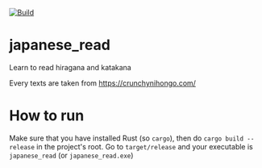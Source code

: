 [![Build](https://github.com/Enn3Developer/japanese_read/actions/workflows/rust.yml/badge.svg)](https://github.com/Enn3Developer/japanese_read/actions/workflows/rust.yml)
# japanese_read
Learn to read hiragana and katakana

Every texts are taken from https://crunchynihongo.com/

# How to run
Make sure that you have installed Rust (so `cargo`), then do `cargo build --release` in the project's root.
Go to `target/release` and your executable is `japanese_read` (or `japanese_read.exe`)